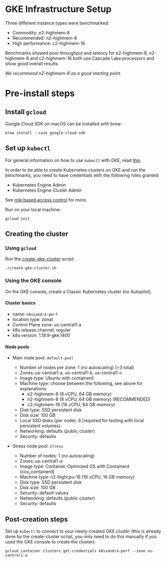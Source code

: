 # GKE Infrastructure Setup

Three different instance types were benchmarked:

* Commodity: e2-highmem-8
* Recommended: n2-highmem-8
* High performance: c2-highmem-16

Benchmarks showed poor throughput and latency for e2-highmem-8. n2-highmem-8 and c2-highmem-16 both
use Cascade Lake processors and show good overall results. 

_We recommend n2-highmem-8 as a good starting point._

# Pre-install steps

## Install `gcloud`

Google Cloud SDK on macOS can be installed with brew:

    brew install --cask google-cloud-sdk

## Set up `kubectl`

For general information on how to use `kubectl` with GKE, read
[this](https://cloud.google.com/kubernetes-engine/docs/how-to/cluster-access-for-kubectl).

In order to be able to create Kubernetes clusters on GKE and run the benchmarks, you need to have
credentials with the following roles granted:

* Kubernetes Engine Admin
* Kubernetes Engine Cluster Admin

See [role based access
control](https://cloud.google.com/kubernetes-engine/docs/how-to/role-based-access-control) for more.

Run on your local machine:

    gcloud init

## Creating the cluster

### Using `gcloud`

Run the [create-gke-cluster](create-gke-cluster.sh) script:

    ./create-gke-cluster.sh

### Using the GKE console

On the GKE console, create a Classic Kubernetes cluster (no Autopilot).

#### Cluster basics

* name: `k8ssandra-perf`
* location type: zonal
* Control Plane zone: us-central1-a
* k8s release channel: regular
* k8s version: 1.19.9-gke.1400 

#### Node pools

* Main node pool: `default-pool`
  * Number of nodes per zone: 1 (no autoscaling) (=3 total)
  * Zones: us-central1-a, us-central1-b, us-central1-c
  * Image type:  Ubuntu with containerd  
  * Machine type: choose between the following, see above for explanations:
    * e2-highmem-8 (8 vCPU, 64 GB memory)
    * n2-highmem-8 (8 vCPU, 64 GB memory) (RECOMMENDED)
    * c2-highmem-16 (16 vCPU, 64 GB memory)
  * Disk type: SSD persistent disk
  * Disk size: 100 GB
  * Local SSD disks (per node): 8 (required for testing with local persistent volumes)
  * Networking: defaults (public cluster)
  * Security: defaults

* Stress node pool: `stress`
  * Number of nodes: 1 (no autoscaling)
  * Zones: us-central1-a
  * Image type:  Container-Optimized OS with Containerd (cos_containerd)  
  * Machine type:  n2-highcpu-16 (16 vCPU, 16 GB memory)
  * Disk type: SSD persistent disk
  * Disk size: 100 GB
  * Security: default values
  * Networking: defaults (public cluster)
  * Security: defaults

## Post-creation steps

Set up `kubectl` to connect to your newly-created GKE cluster (this is already done by the
create-cluster script, you only need to do this manually if you used the GKE console to create the
cluster):

    gcloud container clusters get-credentials k8ssandra-perf --zone us-central1-a

